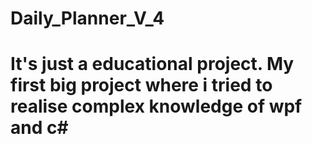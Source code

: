 # Daily_Planner_V_4
# It's just a educational project. My first big project where i tried to realise complex knowledge  of wpf and c#
